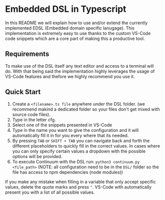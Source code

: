 # Embedded DSL in Typescript
In this README we will explain how to use and/or extend the currently implemented EDSL (Embedded domain specific lanugage).
This implementation is extremely easy to use thanks to the custom VS-Code code snippets which are a core part of making this a productive tool.

## Requirements
To make use of the DSL itself any text editor and access to a terminal will do. With that being said the implementation highly leverages the usage of VS-Code features and thefore we highly recommend you use it.


## Quick Start
1. Create a `<filename>.ts file` anywhere under the DSL folder. (we recommend makind a dedicated folder so your files don't get mixed with source code files).
2. Type in the letter cfg.
3. Select one of the snippets presented in VS-Code
4. Type in the name you want to give the configuration and it will automatically fill it in for you every where that its needed.
5. By pressing `TAB` or `SHIFT + TAB` you can navigate back and forth the different placeholders to quickly fill in the correct values. In cases where you can only specify certain values a dropdown with the possible options will be provided.
6. To execute Continuum with the DSL run: `python3 continuum.py <file_path>` (NOTE: all configuration need to be in the `DSL/` folder so the file has access to npm dependencies (node modules))

If you make any mistake when filling in a variable that only accept specific values, delete the quote marks and press `"`. VS-Code with automatically present you with a list of all possible values.




